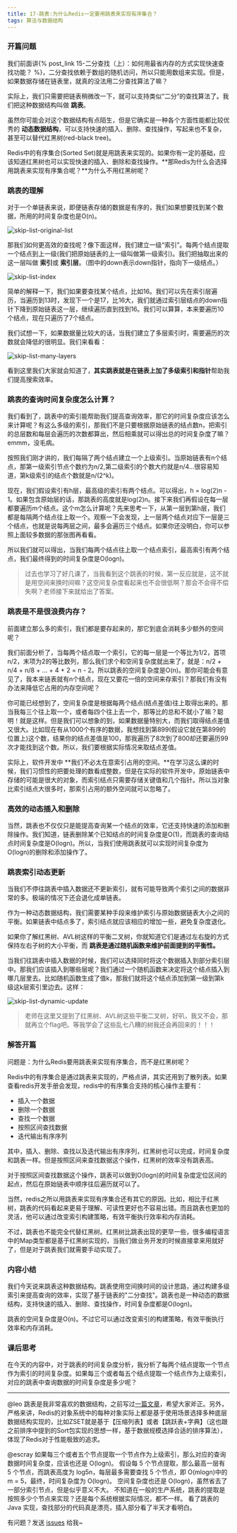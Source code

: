 ```yaml
---
title: 17-跳表:为什么Redis一定要用跳表来实现有序集合？
tags: 算法与数据结构
---
```


### 开篇问题

我们前面讲{% post_link 15-二分查找（上）：如何用最省内存的方式实现快速查找功能？ %}，二分查找依赖于数组的随机访问，所以只能用数组来实现。但是，如果数据存储在链表里，就真的没法用二分查找算法了嘛？

实际上，我们只需要把链表稍微改一下，就可以支持类似“二分”的查找算法了。我们把这种数据结构叫做 **跳表**。

虽然你可能会对这个数据结构有点陌生，但是它确实是一种各个方面性能都比较优秀的 **动态数据结构**，可以支持快速的插入、删除、查找操作，写起来也不复杂，甚至可以替代红黑树(red-black tree)。

Redis中的有序集合(Sorted Set)就是用跳表来实现的。如果你有一定的基础，应该知道红黑树也可以实现快速的插入、删除和查找操作。**那Redis为什么会选择用跳表来实现有序集合呢？**为什么不用红黑树呢？

### 跳表的理解

对于一个单链表来说，即便链表存储的数据是有序的，我们如果想要找到某个数据，所用的时间复杂度也是O(n)。

![skip-list-original-list](/images/algorithm/skip-list-original-list.png)

那我们如何更高效的查找呢？像下面这样，我们建立一级“索引”。每两个结点提取一个结点到上一级(我们把原始链表的上一级叫做第一级索引)。我们把抽取出来的这一层叫做 **索引**或 **索引层**。（图中的down表示down指针，指向下一级结点。）

![skip-list-index](/images/algorithm/skip-list-index.png)

简单的解释一下，我们如果要查找某个结点，比如16。我们可以先在索引层遍历，当遍历到13时，发现下一个是17，比16大，我们就通过索引层结点的down指针下降到原始链表这一层，继续遍历直到找到16。我们可以算算，本来要遍历10个结点，现在只遍历了7个结点。

我们试想一下，如果数据量比较大的话，当我们建立了多层索引时，需要遍历的次数就会降低的很明显。我们来看看：

![skip-list-many-layers](/images/algorithm/skip-list-many-layers.png)

看到这里我们大家就会知道了，**其实跳表就是在链表上加了多级索引和指针**帮助我们提高搜索效率。

### 跳表的查询时间复杂度怎么计算？

我们看到了，跳表中的索引能帮助我们提高查询效率，那它的时间复杂度应该怎么来计算呢？有这么多级的索引，那我们不是只要根据原始链表的结点数n，把索引的总层数和每层会遍历的次数都算出，然后相乘就可以得出总的时间复杂度了嘛？emmm，没毛病。

按照我们刚才讲的，我们每隔了两个结点建立一个上级索引。当原始链表有n个结点，那第一级索引节点个数约为n/2,第二级索引的个数大约就是n/4...很容易知道，第k级索引的结点个数就是n/(2^k)。

现在，我们假设索引有h层，最高级的索引有两个结点。可以得出，h = log(2)n - 1。如果包含原始层的话，那跳表的高度就是log(2)n。接下来我们再假设在每一层都要遍历m个结点。这个m怎么计算呢？先来思考一下，从第一层到第h层，我们都是每隔两个结点往上取一个。观察一下会发现，上一层两个结点对应下一层是三个结点，也就是说每两层之间，最多会遍历三个结点。如果你还没明白，你可以参照上面较多数据的那张图再看看。

所以我们就可以得出，当我们每两个结点往上取一个结点索引，最高索引有两个结点，我们最终得到的时间复杂度是O(logn)。

> 过去也学习了好几课了，当我看到这个跳表的时候，第一反应就是，这不就是用空间来换时间嘛？这空间复杂度看起来也不会很低啊？那会不会得不偿失啊？老师接下来就给出了答案。

### 跳表是不是很浪费内存？

前面建立那么多的索引，我们都是要存起来的，那它到底会消耗多少额外的空间呢？

我们前面分析了，当每两个结点取一个索引，它的每一层是一个等比为1/2，首项n/2，末项为2的等比数列，那么我们求个和空间复杂度就出来了，就是：n/2 + n/4 + n/8 + ... + 4 + 2 = n - 2。所以跳表的空间复杂度是O(n)。那你可能会有意见了，我本来链表就有n个结点，现在又要花一倍的空间来存索引？那我们有没有办法来降低它占用的内存空间呢？

你可能已经想到了，空间复杂度是根据每两个结点(结点差值)往上取得出来的。那当我每三个往上取一个，或者每四个往上去一个，那等比的总和不就小了嘛？聪明！就是这样。但是我们可以想象的到，如果数据量特别大，而我们取得结点差值又很大。比如现在有从1000个有序的数据，我想找到第899(假设它就在第899的位置上)这个数，结果你的结点差值是100，那我遍历了8次到了800却还要遍历99次才能找到这个数。所以，我们要根据实际情况来取结点差值。

实际上，软件开发中 **我们不必太在意索引占用的空间。**在学习这么课的时候，我们习惯性的把要处理的数看成整数，但是在实际的软件开发中，原始链表中存储的可能是很大的对象，而索引结点只需要存储关键值和几个指针。所以当对象比索引结点大很多时，那索引占用的额外空间就可以忽略了。

### 高效的动态插入和删除

当然，跳表也不仅仅只是能提高查询某一个结点的效率，它还支持快速的添加和删除操作。我们知道，链表删除某个已知结点的时间复杂度是O(1)，而跳表的查询结点时间复杂度是O(logn)。所以，当我们使用跳表就可以实现时间复杂度为O(logn)的删除和添加操作了。

### 跳表索引动态更新

当我们不停往跳表中插入数据还不更新索引，就有可能导致两个索引之间的数据非常的多。极端的情况下还会退化成单链表。

作为一种动态数据结构，我们需要某种手段来维护索引与原始数据链表大小之间的平衡。如果链表中结点多了，索引结点就应该相应的增加一些，避免复杂度退化。

如果你了解红黑树、AVL树这样的平衡二叉树，你就知道它们是通过左右旋的方式保持左右子树的大小平衡，而 **跳表是通过随机函数来维护前面提到的平衡性。**

当我们往跳表中插入数据的时候，我们可以选择同时将这个数据插入到部分索引层中。那我们应该插入到哪些层呢？我们通过一个随机函数来决定将这个结点插入到哪几层里去。比如随机函数生成了值k，那我们就将这个结点添加到第一级到第k级这k层索引里边去。这样：

![skip-list-dynamic-update](/images/algorithm/skip-list-dynamic-update.png)

> 老师在这里又提到了红黑树、AVL树这些平衡二叉树，好叭，我又不会，那就再立个flag吧。等我学会了这些乱七八糟的树我还会再回来的！！！

### 解答开篇

问题是：为什么Redis要用跳表来实现有序集合，而不是红黑树呢？

Redis中的有序集合是通过跳表来实现的，严格点讲，其实还用到了散列表。如果查看redis开发手册会发现，redis中的有序集合支持的核心操作主要有：

* 插入一个数据
* 删除一个数据
* 查找一个数据
* 按照区间查找数据
* 迭代输出有序序列

其中，插入、删除、查找以及迭代输出有序序列，红黑树也可以完成，时间复杂度和跳表一样。但是按照区间来查找数据这个操作，红黑树的效率没有跳表高。

对于按照区间查找数据这个操作，跳表可以做到O(logn)的时间复杂度定位区间的起点，然后在原始链表中顺序往后遍历就可以了。

当然，redis之所以用跳表来实现有序集合还有其它的原因。比如，相比于红黑树，跳表的代码看起来更易于理解、可读性更好也不容易出错。而且跳表也更加的灵活，他可以通过改变索引构建策略，有效平衡执行效率和内存消耗。

不过，跳表也不能完全代替红黑树。红黑树比跳表出现的更早一些，很多编程语言中的Map类型都是基于红黑树实现的，当我们做业务开发的时候直接拿来用就好了，但是对于跳表我们就需要手动实现了。

### 内容小结

我们今天说来跳表这种数据结构。跳表使用空间换时间的设计思路，通过构建多级索引来提高查询的效率，实现了基于链表的"二分查找"。跳表也是一种动态的数据结构，支持快速的插入、删除、查找操作，时间复杂度都是O(logn)。

跳表的空间复杂度是O(n)。不过它可以通过改变索引的构建策略，有效平衡执行效率和内存消耗。

### 课后思考

在今天的内容中，对于跳表的时间复杂度分析，我分析了每两个结点提取一个节点作为索引的时间复杂度。如果每三个或者每五个结点提取一个结点作为上级索引，对应的跳表中查询数据的时间复杂度是多少呢？

---
@leo
跳表是我非常喜欢的数据结构，之前写过[一篇文章](https://cloud.tencent.com/developer/article/1353762)，希望大家斧正。另外，严格来讲，Redis的对象系统中的每种对象实际上都是基于使用场景选择多种底层数据结构实现的，比如ZSET就是基于【压缩列表】或者【跳跃表+字典】（这也跟之前排序中提到的Sort包实现的思想一样，基于数据规模选择合适的排序算法），体现了Redis对于性能极致的追求。

@escray
如果每三个或者五个节点提取一个节点作为上级索引，那么对应的查询数据时间复杂度，应该也还是 O(logn)。
假设每 5 个节点提取，那么最高一层有 5 个节点，而跳表高度为 log5n，每层最多需要查找 5 个节点，即 O(mlogn)中的 m = 5，最终，时间复杂度为 O(logn)。
空间复杂度也还是 O(logn)，虽然省去了一部分索引节点，但是似乎意义不大。
不知道在一般的生产系统，跳表的提取是按照多少个节点来实现？还是每个系统根据实际情况，都不一样。
看了跳表的 Java 实现，查找部分的代码真是漂亮，插入部分看了半天才看明白。  

有问题？发送 [issues](http://syt-honey.github.io/about/) 给我~
